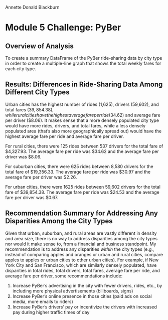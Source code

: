 Annette Donald Blackburn

# Module 5 Challenge: PyBer

## Overview of Analysis

To create a summary DataFrame of the PyBer ride-sharing data by city type in order to create a multiple-line graph that shows the total weekly fares for each city type.

## Results: Differences in Ride-Sharing Data Among Different City Types

Urban cities has the highest number of rides (1,625), drivers (59,602), and total fares ($39,854.38), while rural cities have the highest average fare per ride ($34.62) and average fare per driver ($8.06). It makes sense that a more densely populated city type would have more rides, drivers, and total fares, while a less densely populated area (that’s also more geographically spread out) would have the highest average fare per ride and average fare per driver.

For rural cities, there were 125 rides between 537 drivers for the total fare of $4,327.93. The average fare per ride was $34.62 and the average fare per driver was $8.06.

For suburban cities, there were 625 rides between 8,580 drivers for the total fare of $19,356.33. The average fare per ride was $30.97 and the average fare per driver was $2.26.

For urban cities, there were 1625 rides between 59,602 drivers for the total fare of $39,854.38. The average fare per ride was $24.53 and the average fare per driver was $0.67.

## Recommendation Summary for Addressing Any Disparities Among the City Types

Given that urban, suburban, and rural areas are vastly different in density and area size, there is no way to address disparities among the city types nor would it make sense to, from a financial and business standpoint. My recommendation is to address any disparities *within* the city types (e.g., instead of comparing apples and oranges or urban and rural cities, compare apples to apples or urban cities to other urban cities). For example, if New York City and San Francisco, which are similarly densely populated, have disparities in total rides, total drivers, total fares, average fare per ride, and average fare per driver, some recommendations include: 
1. Increase PyBer’s advertising in the city with fewer drivers, rides, etc., by including more physical advertisements (billboards, signs)
2. Increase PyBer’s online presence in those cities (paid ads on social media, more emails to riders)
3. Increase PyBer’s drivers’ pay or incentivize the drivers with increased pay during higher traffic times of day

